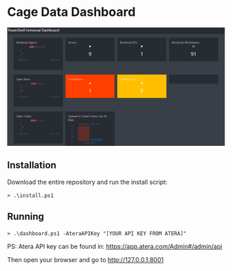 # Cage Data Dashboard

![Screenshot](screenshot.png)

## Installation

Download the entire repository and run the install script:

```
> .\install.ps1
```

## Running

```
> .\dashboard.ps1 -AteraAPIKey "[YOUR API KEY FROM ATERA]"
```

PS: Atera API key can be found in: https://app.atera.com/Admin#/admin/api

Then open your browser and go to http://127.0.0.1:8001
